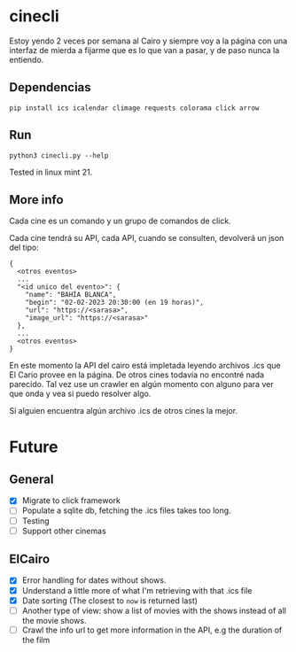 # cinecli

Estoy yendo 2 veces por semana al Cairo y siempre voy a la página con una interfaz de mierda a fijarme
que es lo que van a pasar, y de paso nunca la entiendo.

## Dependencias

```terminal
pip install ics icalendar climage requests colorama click arrow
```

## Run

```terminal
python3 cinecli.py --help
```

Tested in linux mint 21.

## More info
Cada cine es un comando y un grupo de comandos de click.

Cada cine tendrá su API, cada API, cuando se consulten, devolverá un json del tipo:

```terminal
{
  <otros eventos>
  ...
  "<id unico del evento>": {
    "name": "BAHÍA BLANCA",
    "begin": "02-02-2023 20:30:00 (en 19 horas)",
    "url": "https://<sarasa>",
    "image_url": "https://<sarasa>"
  },
  ...
  <otros eventos>
}
```
En este momento la API del cairo está impletada leyendo archivos .ics que El Cario provee en la página.
De otros cines todavía no encontré nada parecido.
Tal vez use un crawler en algún momento con alguno para ver que onda y vea si puedo resolver algo.

Si alguien encuentra algún archivo .ics de otros cines la mejor.


# Future
## General
- [X] Migrate to click framework
- [ ] Populate a sqlite db, fetching the .ics files takes too long.
- [ ] Testing
- [ ] Support other cinemas

## ElCairo
- [X] Error handling for dates without shows.
- [X] Understand a little more of what I'm retrieving with that .ics file
- [X] Date sorting (The closest to `now` is returned last)
- [ ] Another type of view: show a list of movies with the shows instead of all the movie shows. 
- [ ] Crawl the info url to get more information in the API, e.g the duration of the film
